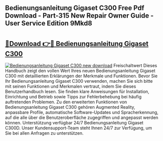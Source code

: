 ## Bedienungsanleitung Gigaset C300 Free Pdf Download - Part-315 New Repair Owner Guide - User Service Edition 9Mkd8

# <h2><a href="http://df4qsmn.blite.top/?on=Bedienungsanleitung+Gigaset+C300">🔗Download 👉🔴 Bedienungsanleitung Gigaset C300</a></h2>

[![Bedienungsanleitung Gigaset C300 new download](https://i.imgur.com/lujVjoI.png)](http://df4qsmn.blite.top/?on=Bedienungsanleitung+Gigaset+C300)
Freischaltwert Dieses Handbuch zeigt den vollen Wert Ihres neuen Bedienungsanleitung Gigaset C300 mit detaillierten Erklärungen der Merkmale und Funktionen. Bevor Sie Ihr Bedienungsanleitung Gigaset C300 verwenden, machen Sie sich bitte mit seinen Funktionen und Merkmalen vertraut, indem Sie dieses Benutzerhandbuch lesen. Sie finden klare Anweisungen für Installation, Einrichtung und Betrieb sowie Tipps zur Fehlerbehebung bei häufig auftretenden Problemen. Zu den erweiterten Funktionen von Bedienungsanleitung Gigaset C300 gehören Augmented Reality, anpassbare Profile, automatische Software-Updates und Spracherkennung, auf die alle über die Benutzeroberfläche zugegriffen und angepasst werden können. Unterstützung verfügbar 24/7 Bedienungsanleitung Gigaset C300D. Unser Kundensupport-Team steht Ihnen 24/7 zur Verfügung, um Sie bei allen Anfragen zu unterstützen.

